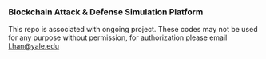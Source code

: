 ### Blockchain Attack & Defense Simulation Platform

This repo is associated with ongoing project. These codes may not be used for any purpose without permission, for authorization please email l.han@yale.edu
